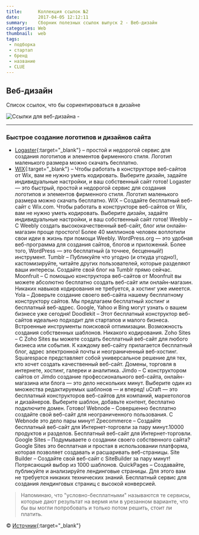 ```yaml
---
title:      Коллекция ссылок №2
date:       2017-04-05 12:12:11
summary:    Сборник полезных ссылок выпуск 2 - Веб-дизайн
categories: Web
thumbnail:  web
tags:
 - подборка
 - стартап
 - бренд
 - название
 - CLUE
---
```


## Веб-дизайн

Список ссылок, что бы сориентироваться в дизайне

![Ссылки для веб-дизайна - ](http://78.media.tumblr.com/c63e7dbe088ba65fa3ecba919bf8594c/tumblr_o6nnz8Glgm1tubinno1_1280.jpg)

---------------------------------------

### Быстрое создание логотипов и дизайнов сайта

- [Logaster](https://ru.wix.com/){:target="_blank"} – простой и недорогой сервис для создания логотипов и элементов фирменного стиля. Логотип маленького размера можно скачать бесплатно.
- [WIX](https://ru.wix.com/){:target="_blank"} – Чтобы работать в конструкторе веб-сайтов от Wix, вам не нужно уметь кодировать. Выберите дизайн, задайте индивидуальные настройки, и ваш собственный сайт готов!
Logaster — это быстрый, простой и недорогой сервис для создания логотипов и элементов фирменного стиля. Логотип маленького размера можно скачать бесплатно.
    WIX – Создайте бесплатный веб-сайт с Wix.com. Чтобы работать в конструкторе веб-сайтов от Wix, вам не нужно уметь кодировать. Выберите дизайн, задайте индивидуальные настройки, и ваш собственный сайт готов!
    Weebly – С Weebly создать высококачественный веб-сайт, блог или онлайн-магазин проще простого! Более 40 миллионов человек воплотили свои идеи в жизнь при помощи Weebly.
    WordPress.org — это удобная веб-программа для создания сайтов, блогов и приложений. Более того, WordPress — это бесплатный (а точнее, бесценный!) инструмент.
    Tumblr – Публикуйте что угодно (и откуда угодно!), кастомизируйте, читайте других пользователей, которые разделяют ваши интересы. Создайте свой блог на Tumblr прямо сейчас.
    Moonfruit – С помощью конструктора веб-сайтов от Moonfruit вы можете абсолютно бесплатно создать веб-сайт или онлайн-магазин. Никаких навыков кодирования не требуется, а хостинг уже имеется.
    Yola – Доверьте создание своего веб-сайта нашему бесплатному конструктору сайтов. Мы предлагаем бесплатный хостинг и бесплатный веб-адрес. Google, Yahoo и Bing могут узнать о вашем бизнесе уже сегодня!
    Doodlekit – Этот бесплатный конструктор веб-сайтов идеально подходит для стартапов и малого бизнеса. Встроенные инструменты поисковой оптимизации. Возможность создания собственных шаблонов. Никакого кодирования.
    Zoho Sites – С Zoho Sites вы можете создать бесплатный веб-сайт для любого бизнеса или события. К каждому веб-сайту прилагается бесплатный блог, адрес электронной почты и неограниченный веб-хостинг.
    Squarespace представляет собой универсальное решение для тех, кто хочет создать качественный веб-сайт. Домены, торговля в интернете, хостинг, галереи и аналитика.
    Jimdo – С конструктором сайтов от Jimdo создание профессионального веб-сайта, онлайн-магазина или блога — это дело нескольких минут. Выберите один из множества редактируемых шаблонов — и вперед!
    uCraft — это бесплатный конструкторов веб-сайтов для компаний, маркетологов и дизайнеров. Выберите шаблон, добавьте контент, бесплатно подключите домен. Готово!
    Webnode – Совершенно бесплатно создайте свой веб-сайт для неограниченного пользования. С Webnode это дело пары минут!
    Zpecommerce – Создайте бесплатный веб-сайт для Интернет-торговли за пару минут.10000 продуктов и разделов. Бесплатный веб-сайт для Интернет-торговли.
    Google Sites – Подумываете о создании своего собственного сайта? Google Sites это бесплатная и простая в использовании платформа, которая позволяет создавать и расшаривать веб-страницы.
    Site Builder – Создайте свой веб-сайт с SiteBuilder за пару минут! Потрясающий выбор из 1000 шаблонов.
    QuickPages – Создавайте, публикуйте и анализируйте лендинговые страницы. Для этого вам не требуется никаких технических знаний. Бесплатный сервис для создания лендинговых страниц с высокой конверсией.

> Напоминаю, что "условно-бесплатными" называются те сервисы, которые дают результат на вермя или в урезанном варианте, что бы вы могли попробовать и только потом решить, стоит ли платить. 


© [Источник][1]{:target="_blank"}


[1]: https://habrahabr.ru/post/323600/
